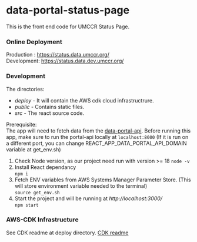 
# data-portal-status-page

This is the front end code for UMCCR Status Page.

### Online Deployment

Production : https://status.data.umccr.org/  
Development: https://status.data.dev.umccr.org/

### Development

The directories:
- *deploy* - It will contain the AWS cdk cloud infrastructrure. 
- *public* - Contains static files.
- *src* - The react source code.

Prerequisite:  
The app will need to fetch data from the [data-portal-api](https://github.com/umccr/data-portal-apis). Before running this app, make sure to run the portal-api locally at `localhost:8000` (If it is run on a different port, you can change REACT_APP_DATA_PORTAL_API_DOMAIN variable at get_env.sh)  


1. Check Node version, as our project need run with version >= 18
        `node -v`
2. Install React dependancy  
        `npm i`
3. Fetch ENV variables from AWS Systems Manager Parameter Store. (This will store environment variable needed to the terminal)  
        `source get_env.sh`
4. Start the project and will be running at *http://localhost:3000/*  
        `npm start`

### AWS-CDK Infrastructure

See CDK readme at deploy directory. [CDK readme](deploy/README.md)
